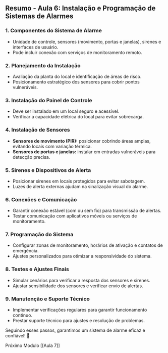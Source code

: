 ## **Resumo - Aula 6: Instalação e Programação de Sistemas de Alarmes**

### **1. Componentes do Sistema de Alarme**

- Unidade de controle, sensores (movimento, portas e janelas), sirenes e interfaces de usuário.
- Pode incluir conexão com serviços de monitoramento remoto.

### **2. Planejamento da Instalação**

- Avaliação da planta do local e identificação de áreas de risco.
- Posicionamento estratégico dos sensores para cobrir pontos vulneráveis.

### **3. Instalação do Painel de Controle**

- Deve ser instalado em um local seguro e acessível.
- Verificar a capacidade elétrica do local para evitar sobrecarga.

### **4. Instalação de Sensores**

- **Sensores de movimento (PIR):** posicionar cobrindo áreas amplas, evitando locais com variação térmica.
- **Sensores de portas e janelas:** instalar em entradas vulneráveis para detecção precisa.

### **5. Sirenes e Dispositivos de Alerta**

- Posicionar sirenes em locais protegidos para evitar sabotagem.
- Luzes de alerta externas ajudam na sinalização visual do alarme.

### **6. Conexões e Comunicação**

- Garantir conexão estável (com ou sem fio) para transmissão de alertas.
- Testar comunicação com aplicativos móveis ou serviços de monitoramento.

### **7. Programação do Sistema**

- Configurar zonas de monitoramento, horários de ativação e contatos de emergência.
- Ajustes personalizados para otimizar a responsividade do sistema.

### **8. Testes e Ajustes Finais**

- Simular cenários para verificar a resposta dos sensores e sirenes.
- Ajustar sensibilidade dos sensores e verificar envio de alertas.

### **9. Manutenção e Suporte Técnico**

- Implementar verificações regulares para garantir funcionamento contínuo.
- Prestar suporte técnico para ajustes e resolução de problemas.

Seguindo esses passos, garantimos um sistema de alarme eficaz e confiável! 🚨

Próximo Modulo [[Aula 7]]
